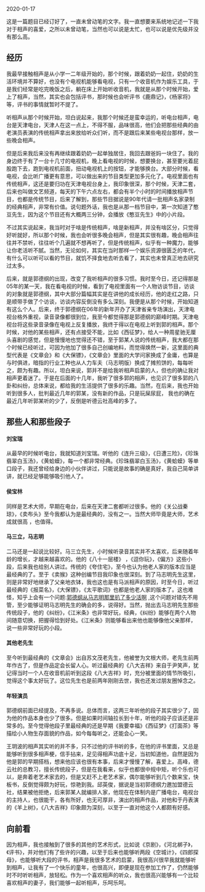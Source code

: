 2020-01-17

这是一篇题目已经订好了，一直未曾动笔的文字。我一直想要来系统地记述一下我对于相声的喜爱，之所以未曾动笔，当然也可以说是太忙，也可以说是优先级并没有那么高。

##  经历

我最早接触相声是从小学一二年级开始的，那个时候，跟着奶奶一起住，奶奶的生活环境并不算好，也没有个电视机能够看电视，只有一个收音机作为娱乐工具，于是我们经常是吃完晚饭之后，躺在床上开始听收音机，我就是从那个时候开始，爱上了相声，当然，其实也会包括评书，那时候也会听评书《鹿鼎记》，《杨家将》等，评书的事情就暂时不提了。

听相声从那个时候开始，坦白说起来，我那个时候还是蛮幸运的，听电台相声，电台是天津电台，天津人在这一点上，不得不服，品味很高，他们会把那些经典的由老演员表演的传统相声拿出来放给听众们听，而不是跟后来某些电视台那样，放一些晚会相声。

但是后来我后来没有再继续跟着奶奶一起单独居住，我回去跟爸妈一块住了。我的身边终于有了一台十几寸的电视机，晚上看电视的时候，想要换台，甚至要光着屁股跑下去，跑到电视机前面，扭动电视机上的按钮，才能够换台。大部分时候，看电视，会比听广播更有意思，可以做出来的节目类型更加多元化了。电视里面也有传统相声，这还是要归功在天津电视台身上，我印象很深，那个时候，天津二套，后来也叫做文艺频道，每天的下午六点左右，都会有半个小时的时间播放相声节目，也都是传统节目，后来了解到，那些节目据说是90年代请一批相声名家录制的经典相声，非常有价值。说句题外话，我也是从那一档节目中，第一次知道了憨豆先生，因为这个节目还有大概两三分钟，会播放《憨豆先生》中的小片段。

不过其实说起来，我当时对于啥是传统相声，啥是新相声，并没有啥区分，只觉得好听就好，所以那个时候，我也会听很多晚会相声，但是其实很有趣，晚会相声往往并不禁听，往往听个几遍就不想再听了，但是传统相声，似乎有一种魔力，能够让你老活听不腻。当然，无论如何，其实在当时那样一个娱乐资源很匮乏的年代，有什么可以听可以看的节目，就饥不择食地去听去看了，其实也未曾真正地去研究过太多。

后来，就是郭德纲的出现，改变了我听相声的很多习惯。我时至今日，还记得那是05年的某一天，我在看电视的时候，看到了电视里面有一个人物访谈节目，访谈的对象就是郭德纲，其中大部分篇幅其实是在讲他的成长经历，他的走红之路，只是顺带手做了个访谈，访谈内容反倒没有多么深刻。我便是从那个时候，开始知道有这么个人。后来，终于郭德纲在06年的新年开办了天津省亲专场演出，天津电视台格外重视，录音录像都很到位，我至今都觉得那是郭德纲的巅峰时期。天津电视台将这些录音录像在电视上反复播放，我终于得以在电视上听到郭的相声。那个时候，对他的某些相声，还有点接受不能，比如《西征梦》，给人一种周星驰无厘头喜剧的感觉，但是慢慢地也觉得还不错，至于郭某人说的传统相声，我大都在那个时候已经听过，可因为他加了很多自己创编地料，而觉得焕然一新，这里面的典型代表是《文章会》和《大保镖》，《文章会》里面的大学问家换成了金庸，也算是与时俱进，暗指的行业工种也从人力车夫（马志明版）换成了摊煎饼的，每每听之，颇为有趣。所以，坦白来说，郭并不是给我听相声启蒙的人，但也的确让我对相声更着迷了。于是在后面的十几年，我听了很多郭的相声，也见识了很多郭的八卦和纠纷，总体来说，都给我的生活提供了很多的乐趣。当然，在后来，我也开始听到很多人，批判最近几年的郭某，没有新的作品，只是玩屎尿屁， 我也的确在最近几年听郭某听的少了，反倒是听德云社高峰的多了。

## 那些人和那些段子

#### 刘宝瑞

从最早的时候听电台，我就知道刘宝瑞。听他的《连升三级》，《日遭三险》，《珍珠翡翠白玉汤》，《黄蛤蟆》，每一个都非常经典。《珍珠翡翠白玉汤》，《黄蛤蟆》等单口段子，我还曾经给身边的小伙伴讲过，只能说是故事的确是真好，我自己简单讲讲，就已经足够能够吸引他人了。


#### 侯宝林

同样是艺术大师，早期在电台，后来在天津二套都听过很多。他的《关公战秦琼》，《卖布头》至今我都认为是最经典的，没有之一。当然大师毕竟是大师，艺术成就很高 ，也值得。

#### 马三立，马志明

二马还是一起说比较好。马三立先生，小时候听录音其实并不太喜欢，后来随着年龄的增长，才越来越喜欢的。他的《八十一层楼》 ，《逗你玩》，《偏方》这些小段，后来我也给别人讲过。传统的《夸住宅》，至今也认为他老人家的版本应当是最经典的了。至于《卖猴》这种创编节目我印象也很深刻。到了马志明先生这里，则是非常好地继承了父亲地衣钵，我也这也是有马派相声的原因，时至今日，听过最经典的《报菜名》，《大保镖》，《太平歌词》也都是他老人家的版本了。这也难怪，知乎上会有一个问题:[郭德纲从马志明那里扒了多少活啊](https://www.zhihu.com/question/37428254) ,这个问题对错先不用管，至少能够证明马志明先生的确会的多，说得好。当然，抛出去马志明先生那些传统段子，他的《纠纷》，《江米条》也非常好玩，经典，《纠纷》能够在两个人物间随意切换，把握得恰到好处。《江米条》则能够看出来他也能够像他父亲那样，说一些非常好玩的小段。

#### 其他老先生

至今听到最经典的《文章会》出自苏文茂老先生，他被誉为文根大师，老先生前两年作古了，但是作品定会长留人心。听过最经典的《八大吉祥》来自于尹笑声，犹记得当时一个人在收音机前听到这段《八大吉祥》时，充分被里面的情节所吸引，觉得这个事太好玩了。这位先生也是前两年刚刚去世，我也还发过朋友圈悼念之。

#### 年轻演员

郭德纲前面已经提及，不再多说。总体而言，这两三年听他的段子其实很少了，因为他的作品本身也少了很多。但是如果时间轴拉长到十年，听他的段子应该还是非常多的。至今觉得他段子里最经典的还是早期《我要幸福》《西征梦》《打面茶》等描绘小人物生存面貌的作品，如今每每听之，还能会心一笑。

王玥波的相声其实听的并不多，只不过他的评书听的多，在他的评书里面，又总是能够听到很多相声梗，信手拈来，足见得相声功底十足，当初知道他，自然是因为他是郭的早期搭档，想来他应该也很有本事，后来才慢慢了解，喜爱上。高峰，德云社的总教习，擅长传统段子，但是在我看来，似乎也都很中规中矩，听个乐也可以，是奔着老艺术家去的，但是又赶不上老艺术家，偶尔能够听到几个数来宝，快板书，反倒觉得颇为好玩，惊艳到我。邱英俊，据说是当初郭德纲力邀加盟德云社，结果被他拒绝，后来郭某人就编排人家，他现在在体制内是广播电台，电视台的主持人，也很能干，各有所好，也无可厚非，演出的相声作品，对他和于丹表演的《羊上树》，《八大吉祥》印象颇为深刻，以至于一直对他这个人都颇有好感。

## 向前看

因为相声，我也接触到了很多的其他的艺术形式，比如说《京剧》，《河北梆子》，《评书》，并对他们有了些许的兴趣，以至于后来也能够听两段《空城计》，《四郎探母》，也能够听大段的评书，相声是我很多艺术的启蒙，我很高兴很早我就能够听到相声，让我有了一个快乐的童年，也很高兴，即便是现在参加工作了，仍然能够时不时听听相声，放轻松。作为一个喜欢相声的听众，我也很高兴能够有一个比较喜欢相声的妻子，我们能够一起听相声，乐呵乐呵。






